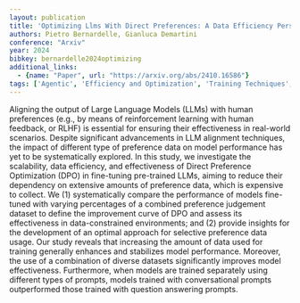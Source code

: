 ```yaml
---
layout: publication
title: 'Optimizing Llms With Direct Preferences: A Data Efficiency Perspective'
authors: Pietro Bernardelle, Gianluca Demartini
conference: "Arxiv"
year: 2024
bibkey: bernardelle2024optimizing
additional_links:
  - {name: "Paper", url: "https://arxiv.org/abs/2410.16586"}
tags: ['Agentic', 'Efficiency and Optimization', 'Training Techniques', 'Reinforcement Learning', 'Pretraining Methods', 'Fine-Tuning', 'Prompting', 'Applications']
---
```

Aligning the output of Large Language Models (LLMs) with human preferences
(e.g., by means of reinforcement learning with human feedback, or RLHF) is
essential for ensuring their effectiveness in real-world scenarios. Despite
significant advancements in LLM alignment techniques, the impact of different
type of preference data on model performance has yet to be systematically
explored. In this study, we investigate the scalability, data efficiency, and
effectiveness of Direct Preference Optimization (DPO) in fine-tuning
pre-trained LLMs, aiming to reduce their dependency on extensive amounts of
preference data, which is expensive to collect. We (1) systematically compare
the performance of models fine-tuned with varying percentages of a combined
preference judgement dataset to define the improvement curve of DPO and assess
its effectiveness in data-constrained environments; and (2) provide insights
for the development of an optimal approach for selective preference data usage.
Our study reveals that increasing the amount of data used for training
generally enhances and stabilizes model performance. Moreover, the use of a
combination of diverse datasets significantly improves model effectiveness.
Furthermore, when models are trained separately using different types of
prompts, models trained with conversational prompts outperformed those trained
with question answering prompts.
